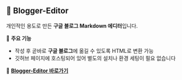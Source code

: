 ## 📝 Blogger-Editor

개인적인 용도로 만든 **구글 블로그 Markdown 에디터**입니다.  

🚀 **주요 기능**
- 작성 후 곧바로 **구글 블로그**에 옮길 수 있도록 HTML로 변환 가능
- 깃허브 페이지에 호스팅되어 있어 별도의 설치나 환경 세팅이 필요 없습니다

🔗 [**Blogger-Editor 바로가기**](https://your-github-username.github.io/blogger-editor/)  
